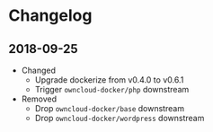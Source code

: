 # Changelog

## 2018-09-25

* Changed
  * Upgrade dockerize from v0.4.0 to v0.6.1
  * Trigger `owncloud-docker/php` downstream
* Removed
  * Drop `owncloud-docker/base` downstream
  * Drop `owncloud-docker/wordpress` downstream
